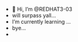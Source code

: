 - 👋 Hi, I’m @REDHAT3-03
-  will surpass yall...
-  I’m currently learning ...
-  bye...
- 

<!---
REDHAT3-03/REDHAT3-03 is a ✨ special ✨ repository because its `README.md` (this file) appears on your GitHub profile.
You can click the Preview link to take a look at your changes.
--->
